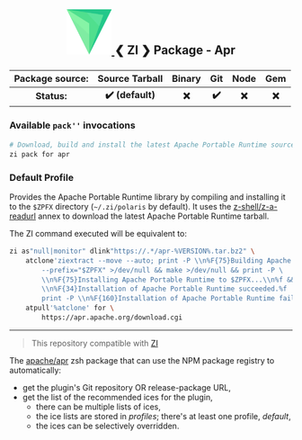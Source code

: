 <h2 align="center">
  <a href="https://github.com/z-shell/zi">
    <img src="https://github.com/z-shell/zi/raw/main/docs/images/logo.svg" alt="Logo" width="80" height="80" />
  </a>
❮ ZI ❯ Package - Apr
</h2>

<h3 align="center">
  
| **Package source:** |        Source Tarball        | Binary |        Git         | Node | Gem |
| :-----------------: | :--------------------------: | :----: | :----------------: | :--: | :-: |
|     **Status:**     | :heavy_check_mark: (default) |  :x:   | :heavy_check_mark: | :x:  | :x: |

</h3>

### Available `pack''` invocations

```zsh
# Download, build and install the latest Apache Portable Runtime source tarball
zi pack for apr
```

### Default Profile

Provides the Apache Portable Runtime library by compiling and installing it to the `$ZPFX` directory (`~/.zi/polaris` by default). It uses the
[z-shell/z-a-readurl](https://github.com/z-shell/z-a-readurl) annex to download the latest Apache Portable Runtime tarball.

The ZI command executed will be equivalent to:

```zsh
zi as"null|monitor" dlink"https://.*/apr-%VERSION%.tar.bz2" \
    atclone'ziextract --move --auto; print -P \\n%F{75}Building Apache Portable Runtime...\\n%f; ./configure \
        --prefix="$ZPFX" >/dev/null && make >/dev/null && print -P \
        \\n%F{75}Installing Apache Portable Runtime to $ZPFX...\\n%f && make install >/dev/null && print -P \
        \\n%F{34}Installation of Apache Portable Runtime succeeded.%f || \
        print -P \\n%F{160}Installation of Apache Portable Runtime failed.%f' \
    atpull'%atclone' for \
        https://apr.apache.org/download.cgi
```

---

> This repository compatible with [ZI](https://github.com/z-shell/zi)

The [apache/apr](https://github.com/apache/apr) zsh package that can use the NPM package registry to automatically:

- get the plugin's Git repository OR release-package URL,
- get the list of the recommended ices for the plugin,
  - there can be multiple lists of ices,
  - the ice lists are stored in _profiles_; there's at least one profile, _default_,
  - the ices can be selectively overridden.
